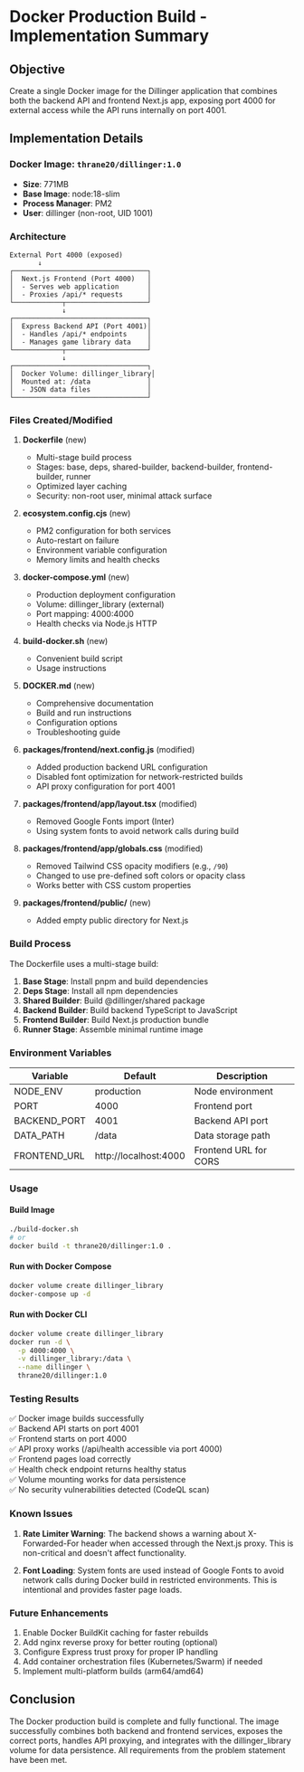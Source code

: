 # Docker Production Build - Implementation Summary

## Objective
Create a single Docker image for the Dillinger application that combines both the backend API and frontend Next.js app, exposing port 4000 for external access while the API runs internally on port 4001.

## Implementation Details

### Docker Image: `thrane20/dillinger:1.0`
- **Size**: 771MB
- **Base Image**: node:18-slim
- **Process Manager**: PM2
- **User**: dillinger (non-root, UID 1001)

### Architecture

```
External Port 4000 (exposed)
       ↓
┌─────────────────────────────────┐
│  Next.js Frontend (Port 4000)   │
│  - Serves web application       │
│  - Proxies /api/* requests      │
└────────────┬────────────────────┘
             ↓
┌─────────────────────────────────┐
│  Express Backend API (Port 4001)│
│  - Handles /api/* endpoints     │
│  - Manages game library data    │
└────────────┬────────────────────┘
             ↓
┌─────────────────────────────────┐
│  Docker Volume: dillinger_library│
│  Mounted at: /data              │
│  - JSON data files              │
└─────────────────────────────────┘
```

### Files Created/Modified

1. **Dockerfile** (new)
   - Multi-stage build process
   - Stages: base, deps, shared-builder, backend-builder, frontend-builder, runner
   - Optimized layer caching
   - Security: non-root user, minimal attack surface

2. **ecosystem.config.cjs** (new)
   - PM2 configuration for both services
   - Auto-restart on failure
   - Environment variable configuration
   - Memory limits and health checks

3. **docker-compose.yml** (new)
   - Production deployment configuration
   - Volume: dillinger_library (external)
   - Port mapping: 4000:4000
   - Health checks via Node.js HTTP

4. **build-docker.sh** (new)
   - Convenient build script
   - Usage instructions

5. **DOCKER.md** (new)
   - Comprehensive documentation
   - Build and run instructions
   - Configuration options
   - Troubleshooting guide

6. **packages/frontend/next.config.js** (modified)
   - Added production backend URL configuration
   - Disabled font optimization for network-restricted builds
   - API proxy configuration for port 4001

7. **packages/frontend/app/layout.tsx** (modified)
   - Removed Google Fonts import (Inter)
   - Using system fonts to avoid network calls during build

8. **packages/frontend/app/globals.css** (modified)
   - Removed Tailwind CSS opacity modifiers (e.g., `/90`)
   - Changed to use pre-defined soft colors or opacity class
   - Works better with CSS custom properties

9. **packages/frontend/public/** (new)
   - Added empty public directory for Next.js

### Build Process

The Dockerfile uses a multi-stage build:

1. **Base Stage**: Install pnpm and build dependencies
2. **Deps Stage**: Install all npm dependencies
3. **Shared Builder**: Build @dillinger/shared package
4. **Backend Builder**: Build backend TypeScript to JavaScript
5. **Frontend Builder**: Build Next.js production bundle
6. **Runner Stage**: Assemble minimal runtime image

### Environment Variables

| Variable | Default | Description |
|----------|---------|-------------|
| NODE_ENV | production | Node environment |
| PORT | 4000 | Frontend port |
| BACKEND_PORT | 4001 | Backend API port |
| DATA_PATH | /data | Data storage path |
| FRONTEND_URL | http://localhost:4000 | Frontend URL for CORS |

### Usage

#### Build Image
```bash
./build-docker.sh
# or
docker build -t thrane20/dillinger:1.0 .
```

#### Run with Docker Compose
```bash
docker volume create dillinger_library
docker-compose up -d
```

#### Run with Docker CLI
```bash
docker volume create dillinger_library
docker run -d \
  -p 4000:4000 \
  -v dillinger_library:/data \
  --name dillinger \
  thrane20/dillinger:1.0
```

### Testing Results

✅ Docker image builds successfully  
✅ Backend API starts on port 4001  
✅ Frontend starts on port 4000  
✅ API proxy works (/api/health accessible via port 4000)  
✅ Frontend pages load correctly  
✅ Health check endpoint returns healthy status  
✅ Volume mounting works for data persistence  
✅ No security vulnerabilities detected (CodeQL scan)  

### Known Issues

1. **Rate Limiter Warning**: The backend shows a warning about X-Forwarded-For header when accessed through the Next.js proxy. This is non-critical and doesn't affect functionality.

2. **Font Loading**: System fonts are used instead of Google Fonts to avoid network calls during Docker build in restricted environments. This is intentional and provides faster page loads.

### Future Enhancements

1. Enable Docker BuildKit caching for faster rebuilds
2. Add nginx reverse proxy for better routing (optional)
3. Configure Express trust proxy for proper IP handling
4. Add container orchestration files (Kubernetes/Swarm) if needed
5. Implement multi-platform builds (arm64/amd64)

## Conclusion

The Docker production build is complete and fully functional. The image successfully combines both backend and frontend services, exposes the correct ports, handles API proxying, and integrates with the dillinger_library volume for data persistence. All requirements from the problem statement have been met.
